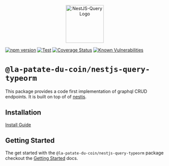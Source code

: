 <p align="center">
  <a href="https://la-patate-du-coin.github.io/nestjs-query" target="blank"><img src="https://la-patate-du-coin.github.io/nestjs-query/img/logo.svg" width="120" alt="NestJS-Query Logo" /></a>
</p>

[![npm version](https://img.shields.io/npm/v/@la-patate-du-coin/nestjs-query-typeorm.svg)](https://www.npmjs.org/package/@la-patate-du-coin/nestjs-query-graphql)
[![Test](https://github.com/La-patate-du-coin/nestjs-query/workflows/Test/badge.svg?branch=master)](https://github.com/La-patate-du-coin/nestjs-query/actions?query=workflow%3ATest+and+branch%3Amaster+)
[![Coverage Status](https://codecov.io/gh/La-patate-du-coin/nestjs-query/branch/master/graph/badge.svg?token=29EX71ID2P)](https://codecov.io/gh/La-patate-du-coin/nestjs-query)
[![Known Vulnerabilities](https://snyk.io/test/github/La-patate-du-coin/nestjs-query/badge.svg?targetFile=packages/query-typeorm/package.json)](https://snyk.io/test/github/La-patate-du-coin/nestjs-query?targetFile=packages/query-typeorm/package.json)

# `@la-patate-du-coin/nestjs-query-typeorm`

This package provides a code first implementation of graphql CRUD endpoints. It is built on top of of [nestjs](https://nestjs.com/).

## Installation

[Install Guide](https://la-patate-du-coin.github.io/nestjs-query/docs/introduction/install)

## Getting Started

The get started with the `@la-patate-du-coin/nestjs-query-typeorm` package checkout
the [Getting Started](https://la-patate-du-coin.github.io/nestjs-query/docs/persistence/typeorm/getting-started) docs.
